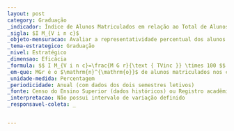 ```yaml
---
layout: post
category: Graduação
_indicador: Índice de Alunos Matriculados em relação ao Total de Alunos Vinculados
_sigla: $I M_{V i n c}$
_objeto-mensuracao: Avaliar a representatividade percentual dos alunos que estão matriculados em pelo menos uma disciplina em relação ao universo total de alunos vinculados a IFES
_tema-estrategico: Graduação
_nivel: Estratégico
_dimensao: Eficácia
_formula: $$ I M_{V i n c}=\frac{M G r}{\text { TVinc }} \times 100 $$ 
_em-que: MGr é o $\mathrm{n}^{\mathrm{o}}$ de alunos matriculados nos cursos de graduação; e TVinc é o nº total de alunos vinculados a IFES.
_unidade-medida: Percentagem
_periodicidade: Anual (com dados dos dois semestres letivos)
_fonte: Censo do Ensino Superior (dados históricos) ou Registro acadêmico (dados atuais)
_interpretacao: Não possui intervalo de variação definido
_responsavel-coleta: _


---
```

